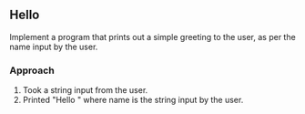 ## Hello
Implement a program that prints out a simple greeting to the user, as per the name input by the user.

### Approach

1. Took a string input from the user.
2. Printed "Hello <name>" where name is the string input by the user.
